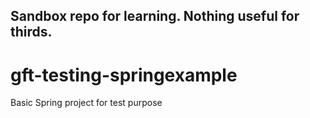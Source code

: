 ## Sandbox repo for learning. Nothing useful for thirds.

# gft-testing-springexample
Basic Spring project for test purpose
